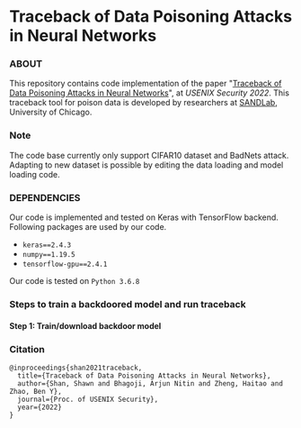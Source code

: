 # Traceback of Data Poisoning Attacks in Neural Networks
### ABOUT

This repository contains code implementation of the paper "[Traceback of Data Poisoning Attacks in Neural Networks](https://www.shawnshan.com/files/publication/forensics.pdf)", at *USENIX Security 2022*. 
This traceback tool for poison data is developed by researchers at [SANDLab](https://sandlab.cs.uchicago.edu/), University of Chicago.  

### Note
The code base currently only support CIFAR10 dataset and BadNets attack. Adapting to new dataset is possible by editing the data loading and model loading code. 

### DEPENDENCIES

Our code is implemented and tested on Keras with TensorFlow backend. Following packages are used by our code.

- `keras==2.4.3`
- `numpy==1.19.5`
- `tensorflow-gpu==2.4.1`

Our code is tested on `Python 3.6.8`

### Steps to train a backdoored model and run traceback

#### Step 1: Train/download backdoor model



### Citation
```
@inproceedings{shan2021traceback,
  title={Traceback of Data Poisoning Attacks in Neural Networks},
  author={Shan, Shawn and Bhagoji, Arjun Nitin and Zheng, Haitao and Zhao, Ben Y},
  journal={Proc. of USENIX Security},
  year={2022}
}
```
